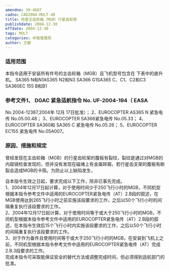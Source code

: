 ```yaml
---
amendno: 39-4687  
cadno: CAD2004-MULT-48  
title: 检查主齿轮箱（MGB）行星齿轮架  
publishdate: 2004-12-30  
effdate: 2004-12-30  
tags: MULT  
categories: 中南管理局  
author: 王敏  
---
```

  
### 适用范围  
本指令适用于安装所有件号的主齿轮箱（MGB）且飞机型号包含在
下表中的直升机。 SA365 N和N1AS365 N2和N3 SA366 G1SA365 C、C1、C2和C3 SA360EC 155 B和B1  
  
<!--more-->  
### 参考文件1、 DGAC 紧急适航指令 No. UF-2004-194（ EASA  
No.2004-12387,2004年 12月 17日批准）； 2、EUROCOPTER AS365 N 紧急电传 No.05.00.48； 3、EUROCOPTER SA366紧急电传 No.05.33； 4、EUROCOPTER SA360和 SA365 C 紧急电传 No.05.26； 5、EUROCOPTER EC155 紧急电传 No.05A007。  
  
### 原因、措施和规定  
曾经发现在主齿轮箱（MGB）的行星齿轮架的腹板有裂纹，裂纹是通过对MGB的内窥镜检查发现的，但并没有发现在磁堵上有金属碎屑。若行星齿支架的腹板有断裂会造成MGB的卡阻。为防止以上缺陷发生，  
    
自本指令生效之日起，要求完成以下工作，除非已事先完成。  
 1、2004年12月17日起计算，对于使用时间少于250飞行小时的MGB，不同机型根据本指令参考文件中适用的EUROCOPTER紧急电传（AT）2.B段的叙述，在MGB使用达到265飞行小时之前实施该段要求的工作，之后以50个飞行小时的间隔重复执行该段要求的工作。  
   2、2004年12月17日起计算，对于使用时间等于或大于250飞行小时的MGB，不同机型根据本指令参考文件中适用的EUROCOPTER紧急电传（AT）2.B段的叙述，在本指令生效后15个飞行小时内实施该段要求的工作，之后以50个飞行小时的间隔重复执行该段要求的工作。  
    3、对于作为备件且使用时间等于或大于250飞行小时的MGB，在安装到飞机上之前，不同机型根据本指令参考文件中适用的EUROCOPTER紧急电传（AT）完成2.B.3段要求的工作。  
完成本指令可采取能保证安全的替代方法或调整完成时间，但必须得到适航部门的批准。  
